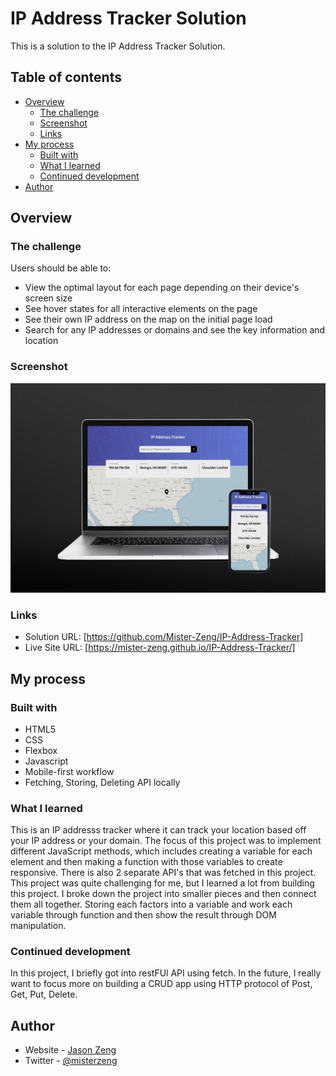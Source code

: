 # IP Address Tracker Solution

This is a solution to the IP Address Tracker Solution. 

## Table of contents

- [Overview](#overview)
  - [The challenge](#the-challenge)
  - [Screenshot](#screenshot)
  - [Links](#links)
- [My process](#my-process)
  - [Built with](#built-with)
  - [What I learned](#what-i-learned)
  - [Continued development](#continued-development)
- [Author](#author)


## Overview

### The challenge

Users should be able to:

- View the optimal layout for each page depending on their device's screen size
- See hover states for all interactive elements on the page
- See their own IP address on the map on the initial page load
- Search for any IP addresses or domains and see the key information and location

### Screenshot

![](https://github.com/Mister-Zeng/Portfolio-Website/blob/main/images/ip-address.png?raw=true)

### Links

- Solution URL: [https://github.com/Mister-Zeng/IP-Address-Tracker]
- Live Site URL: [https://mister-zeng.github.io/IP-Address-Tracker/]
## My process

### Built with

- HTML5 
- CSS 
- Flexbox
- Javascript
- Mobile-first workflow
- Fetching, Storing, Deleting API locally

### What I learned

This is an IP addresss tracker where it can track your location based off your IP address or your domain. The focus of this project was to implement different JavaScript methods, which includes creating a variable for each element and then making a function with those variables to create responsive. There is also 2 separate API's that was fetched in this project. This project was quite challenging for me, but I learned a lot from building this project. I broke down the project into smaller pieces and then connect them all together. Storing each factors into a variable and work each variable through function and then show the result through DOM manipulation. 

### Continued development

In this project, I briefly got into restFUl API using fetch. In the future, I really want to focus more on building a CRUD app using HTTP protocol of Post, Get, Put, Delete. 

## Author

- Website - [Jason Zeng](https://mister-zeng.github.io/Portfolio-Website/)
- Twitter - [@misterzeng](https://www.twitter.com/misterzeng)

